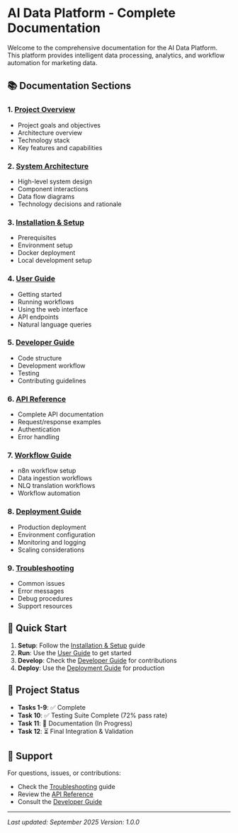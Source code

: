 # AI Data Platform - Complete Documentation

Welcome to the comprehensive documentation for the AI Data Platform. This platform provides intelligent data processing, analytics, and workflow automation for marketing data.

## 📚 Documentation Sections

### 1. [Project Overview](project-overview.md)
- Project goals and objectives
- Architecture overview
- Technology stack
- Key features and capabilities

### 2. [System Architecture](system-architecture.md)
- High-level system design
- Component interactions
- Data flow diagrams
- Technology decisions and rationale

### 3. [Installation & Setup](installation-setup.md)
- Prerequisites
- Environment setup
- Docker deployment
- Local development setup

### 4. [User Guide](user-guide.md)
- Getting started
- Running workflows
- Using the web interface
- API endpoints
- Natural language queries

### 5. [Developer Guide](developer-guide.md)
- Code structure
- Development workflow
- Testing
- Contributing guidelines

### 6. [API Reference](api-reference.md)
- Complete API documentation
- Request/response examples
- Authentication
- Error handling

### 7. [Workflow Guide](workflow-guide.md)
- n8n workflow setup
- Data ingestion workflows
- NLQ translation workflows
- Workflow automation

### 8. [Deployment Guide](deployment-guide.md)
- Production deployment
- Environment configuration
- Monitoring and logging
- Scaling considerations

### 9. [Troubleshooting](troubleshooting.md)
- Common issues
- Error messages
- Debug procedures
- Support resources

## 🚀 Quick Start

1. **Setup**: Follow the [Installation & Setup](installation-setup.md) guide
2. **Run**: Use the [User Guide](user-guide.md) to get started
3. **Develop**: Check the [Developer Guide](developer-guide.md) for contributions
4. **Deploy**: Use the [Deployment Guide](deployment-guide.md) for production

## 📖 Project Status

- **Tasks 1-9**: ✅ Complete
- **Task 10**: ✅ Testing Suite Complete (72% pass rate)
- **Task 11**: 🔄 Documentation (In Progress)
- **Task 12**: ⏳ Final Integration & Validation

## 🤝 Support

For questions, issues, or contributions:
- Check the [Troubleshooting](troubleshooting.md) guide
- Review the [API Reference](api-reference.md)
- Consult the [Developer Guide](developer-guide.md)

---

*Last updated: September 2025*
*Version: 1.0.0*
